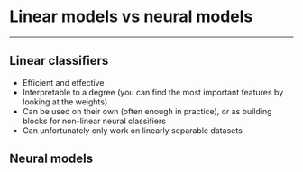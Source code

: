 
# Linear models vs neural models
---

## Linear classifiers
* Efficient and effective
* Interpretable to a degree (you can find the most important features by looking at the weights)
* Can be used on their own (often enough in practice), or as building blocks for non-linear neural classifiers
* Can unfortunately only work on linearly separable datasets

## Neural models